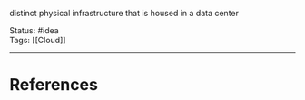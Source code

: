 distinct physical infrastructure that is housed in a data center

Status: #idea  
Tags: [[Cloud]]  

---
# References